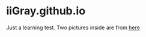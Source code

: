 # iiGray.github.io

Just a learning test. Two pictures inside are from [here](https://blog.csdn.net/weixin_47138646/article/details/121321278?spm=1001.2014.3001.5506)
